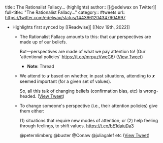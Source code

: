 title:: The Rationalist Fallacy... (highlights)
author:: [[@edelwax on Twitter]]
full-title:: "The Rationalist Fallacy..."
category:: #tweets
url:: https://twitter.com/edelwax/status/1443961204347604997

- Highlights first synced by [[Readwise]] [[Nov 19th, 2022]]
	- The Rationalist Fallacy amounts to this: that our perspectives are made up of our beliefs.
	  
	  But—perspectives are made of what we pay attention to! (Our 'attentional policies' https://t.co/mrpuzVweG6) ([View Tweet](https://twitter.com/edelwax/status/1443961204347604997))
		- **Note**: Thread
	- We attend to 𝒙 based on whether, in past situations, attending to 𝒙 seemed important (for a given set of values).
	  
	  So, all this talk of changing beliefs (confirmation bias, etc) is wrong-headed. ([View Tweet](https://twitter.com/edelwax/status/1443961205610086404))
	- To change someone's perspective (i.e., their attention policies) give them either: 
	  
	  (1) situations that require new modes of attention; or
	  (2) help feeling through feelings, to shift values. https://t.co/bE1daiuDa3
	  
	  @peternlimberg @buster @Conaw @juliagalef etc ([View Tweet](https://twitter.com/edelwax/status/1443961206868348930))